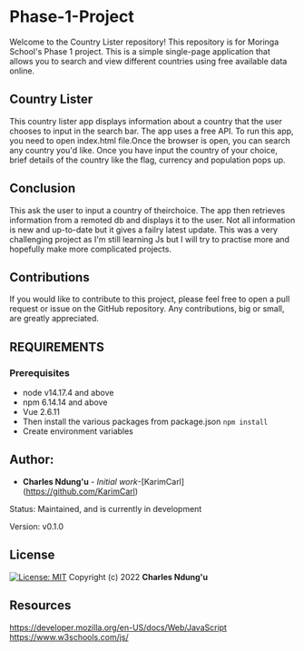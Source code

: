 # Phase-1-Project

Welcome to the Country Lister repository! This repository is for Moringa School's Phase 1 project. This is a simple single-page application that allows you to search and view different countries using free available data online.

## Country Lister

This country lister app displays information about a country that the user chooses to input in the search bar.
The app uses a free API.
To run this app, you need to open index.html file.Once the browser is open, you can search any country you'd like. 
Once you have input the country of your choice, brief details of the country like the flag, currency and population pops up.


## Conclusion
This ask the user to input a country of theirchoice. The app then retrieves information from a remoted db and displays it to the user. Not all information is new and up-to-date but it gives a failry latest update. This was a very challenging project as I'm still learning Js but I will try to practise more and hopefully make more complicated projects.

## Contributions
If you would like to contribute to this project, please feel free to open a pull request or issue on the GitHub repository. Any contributions, big or small, are greatly appreciated.


## REQUIREMENTS
### Prerequisites
* node v14.17.4 and above
* npm 6.14.14 and above
* Vue 2.6.11
* Then install the various packages from package.json `npm install`
* Create environment variables

## Author: 
* **Charles Ndung'u** - *Initial work*-[KarimCarl] (https://github.com/KarimCarl)


Status:  Maintained, and is currently in development

Version:
    v0.1.0


## License
[![License: MIT](https://img.shields.io/badge/License-MIT-yellow.svg)](https://opensource.org/licenses/MIT)
Copyright (c) 2022 **Charles Ndung'u**


## Resources

https://developer.mozilla.org/en-US/docs/Web/JavaScript
https://www.w3schools.com/js/
